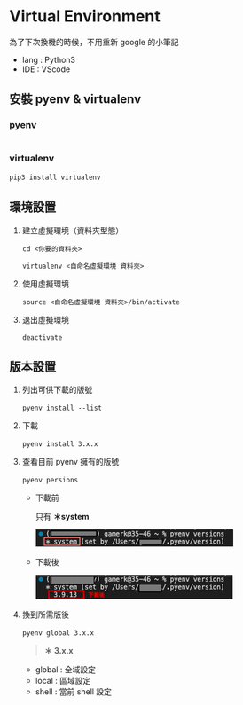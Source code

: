 # Virtual Environment 
為了下次換機的時候，不用重新 google 的小筆記
- lang : Python3 
- IDE : VScode

## 安裝 pyenv & virtualenv
### pyenv
```

```
### virtualenv
```python
pip3 install virtualenv
```
## 環境設置
1. 建立虛擬環境（資料夾型態）
    ```shell
    cd <你要的資料夾>
    ```
    ```shell
    virtualenv <自命名虛擬環境 資料夾>
    ```

2. 使用虛擬環境
    ```shell
    source <自命名虛擬環境 資料夾>/bin/activate

    ```

3. 退出虛擬環境
    ```shell
    deactivate
    ```

## 版本設置
1. 列出可供下載的版號

    `pyenv install --list`

2. 下載

    `pyenv install 3.x.x`

3. 查看目前 pyenv 擁有的版號
    
    `pyenv persions`
    - 下載前
    
        只有 **＊system**

        ![下載前](./img/virtualEnv1.png)

    - 下載後

        ![下載後](./img/virtualEnv2.png)

4. 換到所需版後

    `pyenv global 3.x.x`
    
    > **＊ 3.x.x**

    - global : 全域設定
    - local : 區域設定
    - shell : 當前 shell 設定

    